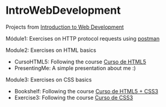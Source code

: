# IntroWebDevelopment
Projects from [Introduction to Web Development](https://uspdigital.usp.br/jupiterweb/obterDisciplina?nomdis=&sgldis=SCC0219)

Módule1: Exercises on HTTP protocol requests using [postman](https://web.postman.co/home)

Module2: Exercises on HTML basics
- CursoHTML5: Following the course [Curso de HTML5](https://www.youtube.com/playlist?list=PLwXQLZ3FdTVGKl3iPEyEWpFoYkMUxWW5O)
- PresentingMe: A simple presentation about me :)

Module3: Exercises on CSS basics
- Bookshelf: Following the course [Curso de HTML5 + CSS3](https://www.youtube.com/playlist?list=PLwXQLZ3FdTVF_HYP5r1oR7vK1_7ZuTU78)
- Exercise3: Following the course [Curso de CSS3](https://www.youtube.com/playlist?list=PLwXQLZ3FdTVGf7GUtiOFLc_9AXO25iIzG)
